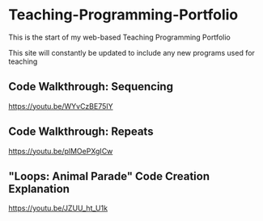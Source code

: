 # Teaching-Programming-Portfolio
This is the start of my web-based Teaching Programming Portfolio

This site will constantly be updated to include any new programs used for teaching

## Code Walkthrough: Sequencing

https://youtu.be/WYvCzBE75IY

## Code Walkthrough: Repeats 

https://youtu.be/plMOePXgICw

## "Loops: Animal Parade" Code Creation Explanation

https://youtu.be/JZUU_ht_U1k
